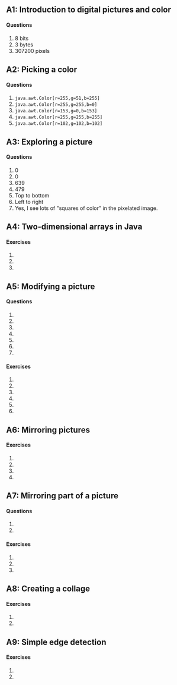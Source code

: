 ## A1: Introduction to digital pictures and color

#### Questions

1. 8 bits
2. 3 bytes
3. 307200 pixels


## A2: Picking a color

#### Questions

1. `java.awt.Color[r=255,g=51,b=255]`
2. `java.awt.Color[r=255,g=255,b=0]`
3. `java.awt.Color[r=153,g=0,b=153]`
4. `java.awt.Color[r=255,g=255,b=255]`
5. `java.awt.Color[r=102,g=102,b=102]`


## A3: Exploring a picture

#### Questions

1. 0
2. 0
3. 639
4. 479
5. Top to bottom
6. Left to right
7. Yes, I see lots of "squares of color" in the pixelated image.


## A4: Two-dimensional arrays in Java

#### Exercises

1.
2.
3.


## A5: Modifying a picture

#### Questions

1.
2.
3.
4.
5.
6.
7.

#### Exercises

1.
2.
3.
4.
5.
6.


## A6: Mirroring pictures

#### Exercises

1.
2.
3.
4.


## A7: Mirroring part of a picture

#### Questions

1.
2.

#### Exercises

1.
2.
3.


## A8: Creating a collage

#### Exercises

1.
2.


## A9: Simple edge detection

#### Exercises

1.
2.
